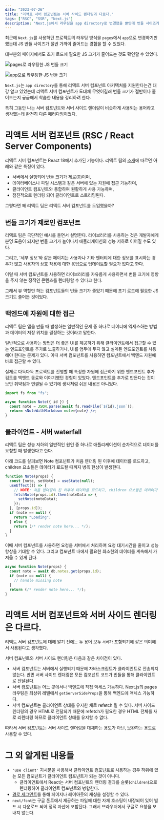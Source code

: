 ```yaml
---
date: "2023-07-26"
title: "리액트 서버 컴포넌트는 서버 사이드 렌더링과 다르다."
tags: ["RSC", "SSR", "Next.js"]
description: "Next.js에서 라우팅을 app directory로 변경했을 뿐인데 번들 사이즈가 2배나 줄었다고?"
---
```


최근에 `Next.js`를 사용하던 프로젝트의 라우팅 방식을 `pages`에서 `app`으로 변경하기만 했는데 JS 번들 사이즈가 절반 가까이 줄어드는 경험을 할 수 있었다.

대부분의 페이지에서도 초기 로드에 필요한 JS 크기가 줄어드는 것도 확인할 수 있었다.

<div class="flex items-center flex-col sm:flex-row gap-2 sm:gap-0">

![pages로 라우팅한 JS 번들 크기](/images/post/20230726-react-server-components/routing-pages.png)

![app으로 라우팅한 JS 번들 크기](/images/post/20230726-react-server-components/routing-app.png)

</div>

`Next.js`는 `app directory`를 통해 리액트 서버 컴포넌트 아키텍처를 지원한다는건 대강 알고 있었는데 리액트 서버 컴포넌트가 도대체 무엇이길래 번들 크기가 절반이나 줄어드는지 궁금해서 학습한 내용을 정리하려 한다.

특히 그동안 나는 서버 컴포넌트와 서버 사이드 렌더링이 비슷하게 사용되는 용어라고 생각했는데 완전히 다른 패러다임이었다.

# 리액트 서버 컴포넌트 (RSC / React Server Components)

리액트 서버 컴포넌트는 React 18에서 추가된 기능이다. 리액트 팀의 [소개](https://nextjs.org/docs/getting-started/react-essentials#when-to-use-server-and-client-components)에 따르면 아래와 같은 특징이 있다.

- 서버에서 실행되어 번들 크기가 제로(0)이며,
- 데이터베이스나 파일 시스템과 같은 서버에 있는 자원에 접근 가능하며,
- 클라이언트 컴포넌트와 통합하여 원활하게 사용 가능하며,
- 점진적으로 렌더링 되어 클라이언트로 스트리밍된다.

그렇다면 왜 리액트 팀은 리액트 서버 컴포넌트를 도입했을까?

## 번들 크기가 제로인 컴포넌트

리액트 팀은 극단적인 예시를 들면서 설명한다. 라이브러리를 사용하는 것은 개발자에게 분명 도움이 되지만 번들 크기가 늘어나서 애플리케이션의 성능 저하로 이어질 수도 있다.

그리고, '세부 정보'와 같은 페이지는 사용자나 기타 엔터티에 대한 정보를 표시하는 경우가 많고 사용자의 상호 작용에 대한 응답으로 업데이트할 필요가 없다고 한다.

이럴 때 서버 컴포넌트를 사용하면 라이브러리를 자유롭게 사용하면서 번들 크기에 영향을 주지 않는 정적인 콘텐츠를 렌더링할 수 있다고 한다.

그래서 뷰 역할만 하는 컴포넌트들의 번들 크기가 줄었기 때문에 초기 로드에 필요한 JS 크기도 줄어든 것이었다.

## 백엔드에 자원에 대한 접근

리액트 팀은 앱을 만들 때 발생하는 일반적인 문제 중 하나로 데이터에 엑세스하는 방법과 데이터의 저장 위치를 결정하는 것이라고 말한다.

일반적으로 사용하는 방법은 더 좋은 UI를 제공하기 위해 클라이언트에서 접근할 수 있는 엔드포인트를 추가로 노출하거나, UI를 염두에 두지 않고 설계된 엔드포인트를 사용해야 한다는 문제가 있다. 이때 서버 컴포넌트를 사용하면 컴포넌트에서 백엔드 자원에 바로 접근할 수 있다.

실제로 다독다독 프로젝트를 진행할 때 특정한 자원에 접근하기 위한 엔드포인트 추가 검토를 백엔드 동료와 이야기했던 경험이 있었다. 엔드포인트를 추가로 만든다는 것이 보안 취약점과 연결될 수 있기에 생각처럼 쉬운 내용은 아니었다.

```jsx
import fs from "fs";

async function Note({ id }) {
  const note = JSON.parse(await fs.readFile(`${id}.json`));
  return <NoteWithMarkdown note={note} />;
}
```

## 클라이언트 - 서버 waterfall

리액트 팀은 성능 저하의 일반적인 원인 중 하나로 애플리케이션이 순차적으로 데이터를 요청할 때 발생한다고 한다.

아래 코드를 살펴보면 Note 컴포넌트가 처음 렌더링 된 이후에 데이터를 로드하고, children 요소들은 데이터가 로드될 때까지 병목 현상이 발생한다.

```jsx
function Note(props) {
  const [note, setNote] = useState(null);
  useEffect(() => {
    // NOTE: 처음 렌더링이 된 이후에 데이터를 로드하고, children 요소들은 데이터가 로드될 때까지 병목 현상이 발생한다.
    fetchNote(props.id).then(noteData => {
      setNote(noteData);
    });
  }, [props.id]);
  if (note == null) {
    return "Loading";
  } else {
    return (/* render note here... */);
  }
}
```

이때 서버 컴포넌트를 사용하면 요청을 서버에서 처리하여 요청 대기시간을 줄이고 성능 향상을 기대할 수 있다. 그리고 컴포넌트 내에서 필요한 최소한의 데이터를 계속해서 가져올 수 있게 된다.

```jsx
async function Note(props) {
  const note = await db.notes.get(props.id);
  if (note == null) {
    // handle missing note
  }
  return (/* render note here... */);
}
```

# 리액트 서버 컴포넌트와 서버 사이드 렌더링은 다르다.

리액트 서버 컴포넌트에 대해 알기 전에는 두 용어 모두 `서버`가 포함되기에 같은 의미에서 사용된다고 생각했다.

서버 컴포넌트와 서버 사이드 렌더링은 다음과 같은 차이점이 있다.

- 서버 컴포넌트는 서버에서 실행되기 때문에 자바스크립트가 클라이언트로 전송되지 않는다. 반면 서버 사이드 렌더링은 모든 컴포넌트 코드가 번들을 통해 클라이언트로 전달된다.
- 서버 컴포넌트는 어느 곳에서나 백엔드에 직접 액세스 가능하다. Next.js의 pages 라우팅은 최상위 레벨에서 `getServerSideProps`을 통해 백엔드에 액세스 가능하다.
- 서버 컴포넌트는 클라이언트 상태를 유지한 채로 refetch 될 수 있다. 서버 사이드 렌더링의 경우 HTML로 전달되기 때문에 refetch가 필요한 경우 HTML 전체를 새로 리렌더링 하므로 클라이언트 상태를 유지할 수 없다.

따라서 서버 컴포넌트는 서버 사이드 렌더링을 대체하는 용도가 아닌, 보완하는 용도로 사용할 수 있다.

# 그 외 알게된 내용들

- `'use client'` 지시문을 사용해서 클라이언트 컴포넌트로 사용하는 경우 하위에 있는 모든 컴포넌트가 클라이언트 컴포넌트가 되는 것이 아니다.
  - 클라이언트에서 React는 서버 컴포넌트의 렌더링 결과를 슬롯(`children`)으로 렌더링하여 클라이언트 컴포넌트와 병합한다.
- [경로 세그먼트](https://nextjs.org/docs/app/api-reference/file-conventions/route-segment-config)를 통해 페이지나 레이아웃의 캐싱을 설정할 수 있다.
- `next/font`는 구글 폰트에서 제공하는 파일에 대한 자체 호스팅이 내장되어 있어 빌드 시 다운로드 되어 정적 자산에 포함된다. 그래서 브라우저에서 구글로 요청을 보내지 않는다.
